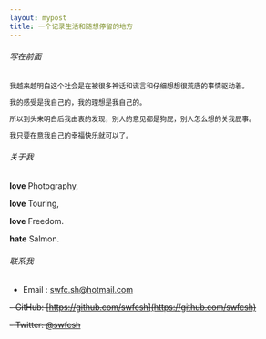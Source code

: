 ```yaml
---
layout: mypost
title: 一个记录生活和随想停留的地方
---
```


###### 写在前面

<p style="font-size: 12px;">
我越来越明白这个社会是在被很多神话和谎言和仔细想想很荒唐的事情驱动着。
</p>
<p style="font-size: 12px;">
我的感受是我自己的，我的理想是我自己的。
</p>
<p style="font-size: 12px;">
所以到头来明白后我由衷的发现，别人的意见都是狗屁，别人怎么想的关我屁事。
</p>
<p style="font-size: 12px;">
我只要在意我自己的幸福快乐就可以了。
</p>


###### 关于我

**love** Photography,

**love** Touring,

**love** Freedom.

**hate** Salmon.


###### 联系我

- Email&nbsp;: [swfc.sh@hotmail.com](mailto:swfc.sh@hotmail.com)

~~- GitHub: [https://github.com/swfcsh](https://github.com/swfcsh)~~

~~- Twitter: [@swfcsh](https://twitter.com/swfcsh)~~
